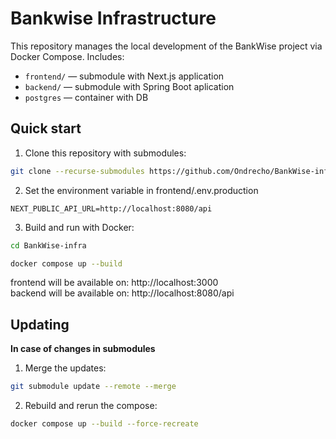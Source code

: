 # Bankwise Infrastructure

This repository manages the local development of the BankWise project via Docker Compose. Includes:

- `frontend/` — submodule with Next.js application
- `backend/` — submodule with Spring Boot aplication
- `postgres` — container with DB

## Quick start

1. Clone this repository with submodules:
 ```bash
git clone --recurse-submodules https://github.com/Ondrecho/BankWise-infra.git
```
2. Set the environment variable in frontend/.env.production
```
NEXT_PUBLIC_API_URL=http://localhost:8080/api 
```

3. Build and run with Docker:
```bash
cd BankWise-infra

docker compose up --build
```
frontend will be available on: http://localhost:3000  
backend will be available on: http://localhost:8080/api

## Updating
**In case of changes in submodules**
1. Merge the updates:
```bash
git submodule update --remote --merge
```
2. Rebuild and rerun the compose:
```bash
docker compose up --build --force-recreate
```
